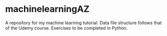 # machinelearningAZ
A repository for my machine learning tutorial. 
Data file structure follows that of the Udemy course.
Exercises to be completed in Python.
